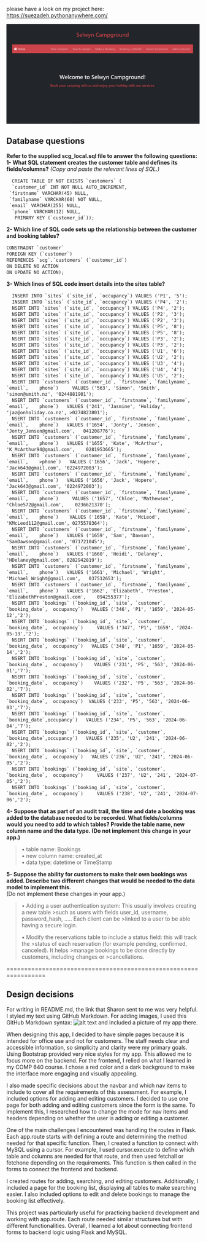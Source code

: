 

please have a look on my project here: https://suezadeh.pythonanywhere.com/  


 ![SelwynCampground](Docs/SelwynCampground.png)


## Database questions

**Refer to the supplied scg_local.sql file to answer the following questions:** 
**1- What SQL statement creates the customer table and defines its fields/columns?**
   *(Copy and paste the relevant lines of SQL.)*      

      CREATE TABLE IF NOT EXISTS `customers` (  
      `customer_id` INT NOT NULL AUTO_INCREMENT,  
     `firstname` VARCHAR(45) NULL,  
     `familyname` VARCHAR(60) NOT NULL,  
     `email` VARCHAR(255) NULL,  
      `phone` VARCHAR(12) NULL,  
       PRIMARY KEY (`customer_id`));      
  
  
**2- Which line of SQL code sets up the relationship between the customer and booking tables?**     
    
    CONSTRAINT `customer`  
    FOREIGN KEY (`customer`)  
    REFERENCES `scg`.`customers` (`customer_id`)  
    ON DELETE NO ACTION  
    ON UPDATE NO ACTION);  
  
  **3- Which lines of SQL code insert details into the sites table?**    

      INSERT INTO `sites` (`site_id`, `occupancy`) VALUES ('P1', '5');    
      INSERT INTO `sites` (`site_id`, `occupancy`) VALUES ('P4', '2');    
      NSERT INTO `sites` (`site_id`, `occupancy`) VALUES ('P4', '2');    
      NSERT INTO `sites` (`site_id`, `occupancy`) VALUES ('P2', '3');  
      NSERT INTO `sites` (`site_id`, `occupancy`) VALUES ('P2', '3');  
      NSERT INTO `sites` (`site_id`, `occupancy`) VALUES ('P5', '8');  
      NSERT INTO `sites` (`site_id`, `occupancy`) VALUES ('P5', '8');  
      NSERT INTO `sites` (`site_id`, `occupancy`) VALUES ('P3', '2');  
      NSERT INTO `sites` (`site_id`, `occupancy`) VALUES ('P3', '2');  
      NSERT INTO `sites` (`site_id`, `occupancy`) VALUES ('U1', '6');  
      NSERT INTO `sites` (`site_id`, `occupancy`) VALUES ('U2', '2');  
      NSERT INTO `sites` (`site_id`, `occupancy`) VALUES ('U3', '4');  
      NSERT INTO `sites` (`site_id`, `occupancy`) VALUES ('U4', '4');  
      NSERT INTO `sites` (`site_id`, `occupancy`) VALUES ('U5', '2');  
      NSERT INTO `customers` (`customer_id`, `firstname`, `familyname`, `email`,    phone`)     VALUES ('563', 'Simon', 'Smith', 'simon@smith.nz', '0244881901');  
      NSERT INTO `customers` (`customer_id`, `firstname`, `familyname`, `email`,    phone`)   VALUES ('241', 'Jasmine', 'Holiday', 'jaz@onholiday.co.nz', >0274823801');
      NSERT INTO `customers` (`customer_id`, `firstname`, `familyname`, `email`,    phone`)   VALUES ('1654', 'Jonty', 'Jensen', 'Jonty_Jensen@gmail.com',   041208776');  
      NSERT INTO `customers` (`customer_id`, `firstname`, `familyname`, `email`,    phone`)   VALUES ('1655', 'Kate', 'McArthur', 'K_McArthur94@gmail.com',    0281953665');  
      NSERT INTO `customers` (`customer_id`, `firstname`, `familyname`, `email`,    >phone`)   VALUES ('1656', 'Jack', 'Hopere', 'Jack643@gmail.com', '0224972003');  
      NSERT INTO `customers` (`customer_id`, `firstname`, `familyname`, `email`,    phone`)   VALUES ('1656', 'Jack', 'Hopere', 'Jack643@gmail.com', '0224972003');  
      NSERT INTO `customers` (`customer_id`, `firstname`, `familyname`, `email`,    phone`)     VALUES ('1657', 'Chloe', 'Mathewson', 'Chloe572@gmail.com',    0236621370');    
      NSERT INTO `customers` (`customer_id`, `firstname`, `familyname`, `email`,    phone`)    VALUES ('1658', 'Kate', 'McLeod', 'KMcLeod112@gmail.com', 0275578364');  
      NSERT INTO `customers` (`customer_id`, `firstname`, `familyname`, `email`,    phone`)   VALUES ('1659', 'Sam', 'Dawson', 'SamDawson@gmail.com', '071721045');  
      NSERT INTO `customers` (`customer_id`, `firstname`, `familyname`, `email`,    phone`)   VALUES ('1660', 'Heidi', 'Delaney', 'HDelaney@gmail.com', 0282942819');  
      NSERT INTO `customers` (`customer_id`, `firstname`, `familyname`, `email`,    phone`)   VALUES ('1661', 'Michael', 'Wright', 'Michael_Wright@gmail.com',   037512653');  
      NSERT INTO `customers` (`customer_id`, `firstname`, `familyname`, `email`,    phone`)   VALUES ('1662', 'Elizabeth', 'Preston', 'ElizabethPreston@gmail.com',    094255377');  
      NSERT INTO `bookings` (`booking_id`, `site`, `customer`, `booking_date`,  occupancy`)   VALUES ('346', 'P1', '1659', '2024-05-12','2');   
      NSERT INTO `bookings` (`booking_id`, `site`, `customer`, `booking_date`,  occupancy`)     VALUES ('347', 'P1', '1659', '2024-05-13','2');  
      NSERT INTO `bookings` (`booking_id`, `site`, `customer`, `booking_date`,  occupancy`)   VALUES ('348', 'P1', '1659', '2024-05-14','2');   
      NSERT INTO `bookings` (`booking_id`, `site`, `customer`, `booking_date`,  occupancy`)    VALUES ('231', 'P5', '563', '2024-06-01','7');   
      NSERT INTO `bookings` (`booking_id`, `site`, `customer`, `booking_date`,  occupancy`)    VALUES ('232', 'P5', '563', '2024-06-02','7');  
      NSERT INTO `bookings` (`booking_id`, `site`, `customer`, `booking_date`,  occupancy`)  VALUES ('233', 'P5', '563', '2024-06-03','7');  
      NSERT INTO `bookings` (`booking_id`, `site`, `customer`, `booking_date`,occupancy`)   VALUES ('234', 'P5', '563', '2024-06-04','7');  
      NSERT INTO `bookings` (`booking_id`, `site`, `customer`, `booking_date`,occupancy`)   VALUES ('235', 'U2', '241', '2024-06-02','2');    
      NSERT INTO `bookings` (`booking_id`, `site`, `customer`, `booking_date`,  occupancy`)   VALUES ('236', 'U2', '241', '2024-06-05','2');  
      NSERT INTO `bookings` (`booking_id`, `site`, `customer`, `booking_date`,  occupancy`)     VALUES ('237', 'U2', '241', '2024-07-05','2');  
      NSERT INTO `bookings` (`booking_id`, `site`, `customer`, `booking_date`,  occupancy`)     VALUES ('238', 'U2', '241', '2024-07-06','2'); 

**4- Suppose that as part of an audit trail, the time and date a booking was added to the database needed to be recorded. What fields/columns would you need to add to which tables? Provide the table name, new column name and the data type. (Do not implement this change in your app.)**   

> •	table name: Bookings    
> •	new column name: created_at    
> •	data type: datetime or TimeStamp         
	
**5- Suppose the ability for customers to make their own bookings was added. Describe two different changes that would be needed to the data model to implement this.**  
   (Do not implement these changes in your app.)         

> • Adding a user authentication system: This usually involves creating a new table >such as users with fields user_id, username, password_hash, ..... Each client can be >linked to a user to be able having a secure login.  
>
> • Modify the reservations table to include a status field: this will track the >status of each reservation (for example pending, confirmed, canceled). It helps >manage bookings to be done directly by customers, including changes or >cancellations.        
	
=================================================================

## Design decisions

For writing in README.md, the link that Sharon sent to me was very helpful. I styled my text using GitHub Markdown. For adding images, I used this GitHub Markdown syntax:
 ![alt text](image.jpg) and included a picture of my app there.

When designing this app, I decided to have simple pages because it is intended for office use and not for customers. The staff needs clear and accessible information, so simplicity and clarity were my primary goals. Using Bootstrap provided very nice styles for my app. This allowed me to focus more on the backend. For the frontend, I relied on what I learned in my COMP 640 course. I chose a red color and a dark background to make the interface more engaging and visually appealing.

I also made specific decisions about the navbar and which nav items to include to cover all the requirements of this assessment. For example, I included options for adding and editing customers. I decided to use one page for both adding and editing customers since the form is the same. To implement this, I researched how to change the mode for nav items and headers depending on whether the user is adding or editing a customer.

One of the main challenges I encountered was handling the routes in Flask. Each app.route starts with defining a route and determining the method needed for that specific function. Then, I created a function to connect with MySQL using a cursor. For example, I used cursor.execute to define which table and columns are needed for that route, and then used fetchall or fetchone depending on the requirements. This function is then called in the forms to connect the frontend and backend.

I created routes for adding, searching, and editing customers. Additionally, I included a page for the booking list, displaying all tables to make searching easier. I also included options to edit and delete bookings to manage the booking list effectively.

This project was particularly useful for practicing backend development and working with app.route. Each route needed similar structures but with different functionalities. Overall, I learned a lot about connecting frontend forms to backend logic using Flask and MySQL.

